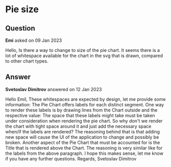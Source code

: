 # Pie size

## Question

**Emi** asked on 09 Jan 2023

Hello, Is there a way to change to size of the pie chart. It seems there is a lot of whitespace available for the chart in the svg that is drawn, compared to other chart types.

## Answer

**Svetoslav Dimitrov** answered on 12 Jan 2023

Hello Emil, These whitespaces are expected by design, let me provide some information: The Pie Chart offers labels for each distinct segment. One way to render these labels is by drawing lines from the Chart outside and the respective value: The space that these labels might take must be taken under consideration when rendering the pie chart. So why don't we render the chart with tight space around it and just add the necessary space when/if the labels are rendered? The reasoning behind that is that adding new space will cause the UI of the application to change and possibly be broken. Another aspect of the Pie Chart that must be accounted for is the Title that is rendered above the Chart. The reasoning is very similar like for the labels from the above paragraph. I hope this makes sense, let me know if you have any further questions. Regards, Svetoslav Dimitrov
